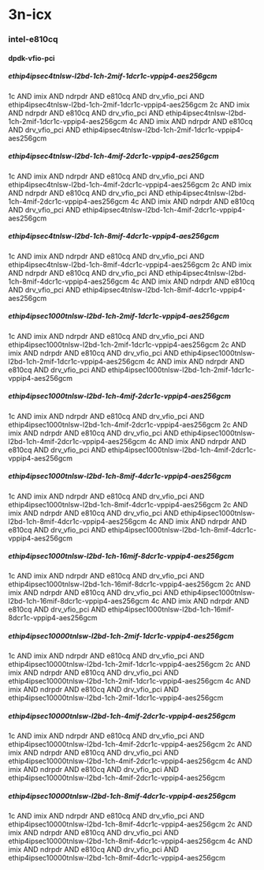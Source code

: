 # 3n-icx
### intel-e810cq
#### dpdk-vfio-pci
##### ethip4ipsec4tnlsw-l2bd-1ch-2mif-1dcr1c-vppip4-aes256gcm
1c AND imix AND ndrpdr AND e810cq AND drv_vfio_pci AND ethip4ipsec4tnlsw-l2bd-1ch-2mif-1dcr1c-vppip4-aes256gcm
2c AND imix AND ndrpdr AND e810cq AND drv_vfio_pci AND ethip4ipsec4tnlsw-l2bd-1ch-2mif-1dcr1c-vppip4-aes256gcm
4c AND imix AND ndrpdr AND e810cq AND drv_vfio_pci AND ethip4ipsec4tnlsw-l2bd-1ch-2mif-1dcr1c-vppip4-aes256gcm
##### ethip4ipsec4tnlsw-l2bd-1ch-4mif-2dcr1c-vppip4-aes256gcm
1c AND imix AND ndrpdr AND e810cq AND drv_vfio_pci AND ethip4ipsec4tnlsw-l2bd-1ch-4mif-2dcr1c-vppip4-aes256gcm
2c AND imix AND ndrpdr AND e810cq AND drv_vfio_pci AND ethip4ipsec4tnlsw-l2bd-1ch-4mif-2dcr1c-vppip4-aes256gcm
4c AND imix AND ndrpdr AND e810cq AND drv_vfio_pci AND ethip4ipsec4tnlsw-l2bd-1ch-4mif-2dcr1c-vppip4-aes256gcm
##### ethip4ipsec4tnlsw-l2bd-1ch-8mif-4dcr1c-vppip4-aes256gcm
1c AND imix AND ndrpdr AND e810cq AND drv_vfio_pci AND ethip4ipsec4tnlsw-l2bd-1ch-8mif-4dcr1c-vppip4-aes256gcm
2c AND imix AND ndrpdr AND e810cq AND drv_vfio_pci AND ethip4ipsec4tnlsw-l2bd-1ch-8mif-4dcr1c-vppip4-aes256gcm
4c AND imix AND ndrpdr AND e810cq AND drv_vfio_pci AND ethip4ipsec4tnlsw-l2bd-1ch-8mif-4dcr1c-vppip4-aes256gcm
##### ethip4ipsec1000tnlsw-l2bd-1ch-2mif-1dcr1c-vppip4-aes256gcm
1c AND imix AND ndrpdr AND e810cq AND drv_vfio_pci AND ethip4ipsec1000tnlsw-l2bd-1ch-2mif-1dcr1c-vppip4-aes256gcm
2c AND imix AND ndrpdr AND e810cq AND drv_vfio_pci AND ethip4ipsec1000tnlsw-l2bd-1ch-2mif-1dcr1c-vppip4-aes256gcm
4c AND imix AND ndrpdr AND e810cq AND drv_vfio_pci AND ethip4ipsec1000tnlsw-l2bd-1ch-2mif-1dcr1c-vppip4-aes256gcm
##### ethip4ipsec1000tnlsw-l2bd-1ch-4mif-2dcr1c-vppip4-aes256gcm
1c AND imix AND ndrpdr AND e810cq AND drv_vfio_pci AND ethip4ipsec1000tnlsw-l2bd-1ch-4mif-2dcr1c-vppip4-aes256gcm
2c AND imix AND ndrpdr AND e810cq AND drv_vfio_pci AND ethip4ipsec1000tnlsw-l2bd-1ch-4mif-2dcr1c-vppip4-aes256gcm
4c AND imix AND ndrpdr AND e810cq AND drv_vfio_pci AND ethip4ipsec1000tnlsw-l2bd-1ch-4mif-2dcr1c-vppip4-aes256gcm
##### ethip4ipsec1000tnlsw-l2bd-1ch-8mif-4dcr1c-vppip4-aes256gcm
1c AND imix AND ndrpdr AND e810cq AND drv_vfio_pci AND ethip4ipsec1000tnlsw-l2bd-1ch-8mif-4dcr1c-vppip4-aes256gcm
2c AND imix AND ndrpdr AND e810cq AND drv_vfio_pci AND ethip4ipsec1000tnlsw-l2bd-1ch-8mif-4dcr1c-vppip4-aes256gcm
4c AND imix AND ndrpdr AND e810cq AND drv_vfio_pci AND ethip4ipsec1000tnlsw-l2bd-1ch-8mif-4dcr1c-vppip4-aes256gcm
##### ethip4ipsec1000tnlsw-l2bd-1ch-16mif-8dcr1c-vppip4-aes256gcm
1c AND imix AND ndrpdr AND e810cq AND drv_vfio_pci AND ethip4ipsec1000tnlsw-l2bd-1ch-16mif-8dcr1c-vppip4-aes256gcm
2c AND imix AND ndrpdr AND e810cq AND drv_vfio_pci AND ethip4ipsec1000tnlsw-l2bd-1ch-16mif-8dcr1c-vppip4-aes256gcm
4c AND imix AND ndrpdr AND e810cq AND drv_vfio_pci AND ethip4ipsec1000tnlsw-l2bd-1ch-16mif-8dcr1c-vppip4-aes256gcm
##### ethip4ipsec10000tnlsw-l2bd-1ch-2mif-1dcr1c-vppip4-aes256gcm
1c AND imix AND ndrpdr AND e810cq AND drv_vfio_pci AND ethip4ipsec10000tnlsw-l2bd-1ch-2mif-1dcr1c-vppip4-aes256gcm
2c AND imix AND ndrpdr AND e810cq AND drv_vfio_pci AND ethip4ipsec10000tnlsw-l2bd-1ch-2mif-1dcr1c-vppip4-aes256gcm
4c AND imix AND ndrpdr AND e810cq AND drv_vfio_pci AND ethip4ipsec10000tnlsw-l2bd-1ch-2mif-1dcr1c-vppip4-aes256gcm
##### ethip4ipsec10000tnlsw-l2bd-1ch-4mif-2dcr1c-vppip4-aes256gcm
1c AND imix AND ndrpdr AND e810cq AND drv_vfio_pci AND ethip4ipsec10000tnlsw-l2bd-1ch-4mif-2dcr1c-vppip4-aes256gcm
2c AND imix AND ndrpdr AND e810cq AND drv_vfio_pci AND ethip4ipsec10000tnlsw-l2bd-1ch-4mif-2dcr1c-vppip4-aes256gcm
4c AND imix AND ndrpdr AND e810cq AND drv_vfio_pci AND ethip4ipsec10000tnlsw-l2bd-1ch-4mif-2dcr1c-vppip4-aes256gcm
##### ethip4ipsec10000tnlsw-l2bd-1ch-8mif-4dcr1c-vppip4-aes256gcm
1c AND imix AND ndrpdr AND e810cq AND drv_vfio_pci AND ethip4ipsec10000tnlsw-l2bd-1ch-8mif-4dcr1c-vppip4-aes256gcm
2c AND imix AND ndrpdr AND e810cq AND drv_vfio_pci AND ethip4ipsec10000tnlsw-l2bd-1ch-8mif-4dcr1c-vppip4-aes256gcm
4c AND imix AND ndrpdr AND e810cq AND drv_vfio_pci AND ethip4ipsec10000tnlsw-l2bd-1ch-8mif-4dcr1c-vppip4-aes256gcm